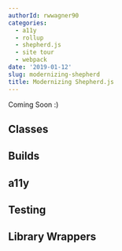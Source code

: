 ```yaml
---
authorId: rwwagner90
categories: 
  - a11y
  - rollup
  - shepherd.js
  - site tour
  - webpack
date: '2019-01-12'
slug: modernizing-shepherd
title: Modernizing Shepherd.js
---
```


Coming Soon :)

## Classes

## Builds

## a11y

## Testing

## Library Wrappers
